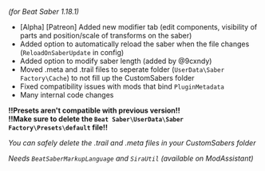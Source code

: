 *(for Beat Saber 1.18.1)*

- [Alpha] [Patreon] Added new modifier tab (edit components, visibility of parts and position/scale of transforms on the saber)
- Added option to automatically reload the saber when the file changes (`ReloadOnSaberUpdate` in config)
- Added option to modify saber length (added by @9cxndy)
- Moved .meta and .trail files to seperate folder (`UserData\Saber Factory\Cache`) to not fill up the CustomSabers folder
- Fixed compatibility issues with mods that bind `PluginMetadata`
- Many internal code changes

__**!!Presets aren't compatible with previous version!!**__  
__**!!Make sure to delete the `Beat Saber\UserData\Saber Factory\Presets\default` file!!**__

*You can safely delete the .trail and .meta files in your CustomSabers folder*

*Needs `BeatSaberMarkupLanguage` and `SiraUtil` (available on ModAssistant)*
